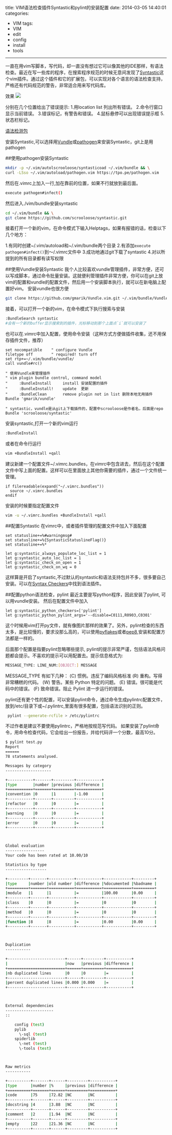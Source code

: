 title: VIM语法检查插件Syntastic和pylint的安装配置
date: 2014-03-05 14:40:01
categories:
- VIM
tags:
- VIM
- edit
- config
- install
- tools
---

一直在用vim写脚本，写代码，却一直没有想过它可以像其他的IDE那样，有语法检查。最近在写一些库的程序，在搜索程序规范的时候无意间发现了[Syntastic](https://github.com/scrooloose/syntastic)这个vim插件。通过这个插件和它的扩展包，可以实现对各个语言的语法检查支持，严格还有代码规范的警告，非常适合用来写代码库。

效果
![](https://github.com/scrooloose/syntastic/raw/master/_assets/screenshot_1.png)
<!--more-->
分别在几个位置给出了错误提示:
1.用location list 列出所有错误。
2.命令行窗口显示当前错误。
3.错误标记，有警告和错误。
4.鼠标悬停可以出现错误提示框
5.状态栏标记。

[语法检测包](https://github.com/scrooloose/syntastic/wiki/Syntax-Checkers)

安装Syntastic,可以选择用[Vundle](https://github.com/gmarik/Vundle.vim)或[pathogen](https://github.com/tpope/vim-pathogen)来安装Syntastic，git上是用pathogen

##使用pathogen安装Syntastic
```bash
mkdir -p ~/.vim/autolscrooloose/syntasticoad ~/.vim/bundle && \
curl -LSso ~/.vim/autoload/pathogen.vim https://tpo.pe/pathogen.vim
```
然后在.vimrc上加入一行,加在靠前的位置，如果不行就放到最后面。
```bash
execute pathogen#infect()
```
然后进入./vim/bundle安装syntastic
```bash
cd ~/.vim/bundle && \
git clone https://github.com/scrooloose/syntastic.git
```
接着打开一个新的vim，在命令模式下输入Helptags，如果有报错的话，检查以下几个地方：

1.有同时创建~/.vim/autoload和~/.vim/bundle两个目录
2.有添加`execute pathogen#infect()`到～/.vimrc文件中
3.成功地通过git下载了syntastic
4.对以所提到的所有目录都有读写权限


##使用Vundle安装Syntastic
我个人比较喜欢vundle管理插件，非常方便，还可以写成脚本，通过命令批量安装。这就便利管理插件非常方便，你可以在git上放vim的配置和vundle的配置文件，然后用一个安装脚本执行，就可以在新电脑上配置好vim。
安装vundle也很方便
```bash
git clone https://github.com/gmarik/Vundle.vim.git ~/.vim/bundle/Vundle.vim
```
接着，可以打开一个新的vim，在命令模式下执行搜索与安装
```bash
:BundleSearch syntastic
#会有一个新的buffer显示搜索到的插件，光标移动到那个上面点`i`就可以安装了
```
也可以在.vimrc中加入配置，使用命令安装（这种方式方便做插件收集，还不用保存插件文件，推荐）
```vim
set nocompatible    " configure Vundle
filetype off        " required! turn off
set rtp+=~/.vim/bundle/vundle/
call vundle#rc()

" 使用Vundle来管理插件
" vim plugin bundle control, command model
"     :BundleInstall     install 安装配置的插件
"     :BundleInstall!    update  更新
"     :BundleClean       remove plugin not in list 删除本地无用插件
Bundle 'gmarik/vundle'

" syntastic，vundle是从git上下载插件的，配置中scrooloose是作者名，后面是repo
Bundle 'scrooloose/syntastic'
```
安装syntastic,打开一个新的vim运行
```bash
:BundleInstall
```
或者在命令行运行
```bash
vim +BundleInstall +qall
```

建议新建一个配置文件~/.vimrc.bundles，在vimrc中包含进去，然后在这个配置文件中写上面的配置。这样可以在里面放上其他你需要的插件，通过一个文件统一管理。
```vim
if filereadable(expand("~/.vimrc.bundles"))
  source ~/.vimrc.bundles
endif
```
安装的时候要指定配置文件
```bash
vim -u ~/.vimrc.bundles +BundleInstall +qall
```

##配置Syntastic
在vimrc中，或者插件管理的配置文件中加入下面配置
```vim
set statusline+=%#warningmsg#
set statusline+=%{SyntasticStatuslineFlag()}
set statusline+=%*

let g:syntastic_always_populate_loc_list = 1
let g:syntastic_auto_loc_list = 1
let g:syntastic_check_on_open = 1
let g:syntastic_check_on_wq = 0
```
这样算是开启了syntastic,不过默认的syntastic和语法支持包并不多，很多要自己安装。可以在[Syntax Checkers](https://github.com/scrooloose/syntastic/wiki/Syntax-Checkers)中找到语法插件。


##配置python语法检查，pylint
最近主要是写python程序，因此安装了pylint, 可以用vundle安装。
然后在配置文件中加入
```vim
let g:syntastic_python_checkers=['pylint']
let g:syntastic_python_pylint_args='--disable=C0111,R0903,C0301'
```
这个时候用vim打开py文件，就有像图片那样的效果了。另外，pylint检查的东西太多，是比较慢的，要求没那么高的，可以使用[pyflakes](https://github.com/kevinw/pyflakes-vim)或者[pep8](https://github.com/jcrocholl/pep8),安装和配置方法都是一样的。

后面那个配置是指要pylint忽略哪些提示, pylint的提示非常严谨，包括语法风格问题都会提示。不喜欢的提示可以用配置去。提示信息格式为:
```bash
MESSAGE_TYPE: LINE_NUM:[OBJECT:] MESSAGE
```
MESSAGE_TYPE 有如下几种：
(C) 惯例。违反了编码风格标准
(R) 重构。写得非常糟糕的代码。
(W) 警告。某些 Python 特定的问题。
(E) 错误。很可能是代码中的错误。
(F) 致命错误。阻止 Pylint 进一步运行的错误。


pylint还有更个性的配置，可以安装pylint命令，通过命令生成pylintrc配置文件，放到/etc/目录下或~/.pylintrc,里面有很多配置，包括语法识别的正则。
```bash
 pylint --generate-rcfile > /etc/pylintrc
```

不过作者是建议不要使用pylintrc，严格地按规范写代码。
如果安装了pylint命令，用命令检查代码，它会给出一份报告，并给代码评一个分数，最高10分。
```bash
$ pylint test.py
Report
======
78 statements analysed.

Messages by category
--------------------

+-----------+-------+---------+-----------+
|type       |number |previous |difference |
+===========+=======+=========+===========+
|convention |0      |1        |-1.00      |
+-----------+-------+---------+-----------+
|refactor   |0      |0        |=          |
+-----------+-------+---------+-----------+
|warning    |0      |0        |=          |
+-----------+-------+---------+-----------+
|error      |0      |0        |=          |
+-----------+-------+---------+-----------+



Global evaluation
-----------------
Your code has been rated at 10.00/10

Statistics by type
------------------

+---------+-------+-----------+-----------+------------+---------+
|type     |number |old number |difference |%documented |%badname |
+=========+=======+===========+===========+============+=========+
|module   |1      |1          |=          |100.00      |0.00     |
+---------+-------+-----------+-----------+------------+---------+
|class    |0      |0          |=          |0           |0        |
+---------+-------+-----------+-----------+------------+---------+
|method   |0      |0          |=          |0           |0        |
+---------+-------+-----------+-----------+------------+---------+
|function |8      |8          |=          |0.00        |0.00     |
+---------+-------+-----------+-----------+------------+---------+



Duplication
-----------

+-------------------------+------+---------+-----------+
|                         |now   |previous |difference |
+=========================+======+=========+===========+
|nb duplicated lines      |0     |0        |=          |
+-------------------------+------+---------+-----------+
|percent duplicated lines |0.000 |0.000    |=          |
+-------------------------+------+---------+-----------+



External dependencies
---------------------
::

    config (test)
    pylib
      \-sql (test)
    spiderlib
      \-net (test)
      \-tools (test)



Raw metrics
-----------

+----------+-------+------+---------+-----------+
|type      |number |%     |previous |difference |
+==========+=======+======+=========+===========+
|code      |75     |72.82 |NC       |NC         |
+----------+-------+------+---------+-----------+
|docstring |4      |3.88  |NC       |NC         |
+----------+-------+------+---------+-----------+
|comment   |2      |1.94  |NC       |NC         |
+----------+-------+------+---------+-----------+
|empty     |22     |21.36 |NC       |NC         |
+----------+-------+------+---------+-----------+


```
